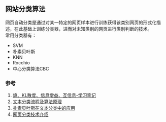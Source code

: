 ## 网站分类算法
网页自动分类是通过对某一特定的网页样本进行训练获得该类别网页的形式化描述，在此基础上训练分类器，进而对未知类别的网页进行类别判断的技术。  
常用分类器有：
* SVM
* 朴素贝叶斯
* KNN
* Rocchio
* 中心分类算法CBC


### 参考
1. [熵、KL散度、信息增益、互信息-学习笔记](https://segmentfault.com/a/1190000000641079)
2. [文本分类流程及算法原理](http://blog.csdn.net/jiayanhui2877/article/details/19764317)
3. [朴素贝叶斯在文本分类中的应用](http://yzmduncan.iteye.com/blog/1930695)
4. [网页分类技术介绍](http://blog.csdn.net/soso_blog/article/details/5685774)